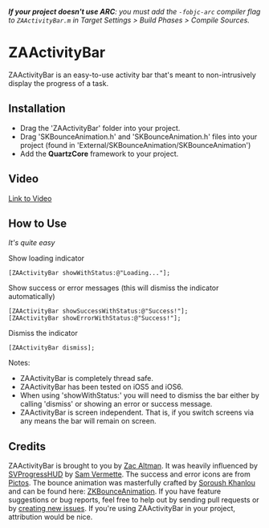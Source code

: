 _**If your project doesn't use ARC**: you must add the `-fobjc-arc` compiler flag to `ZAActivityBar.m` in Target Settings > Build Phases > Compile Sources._

# ZAActivityBar

ZAActivityBar is an easy-to-use activity bar that's meant to non-intrusively display the progress of a task.

## Installation

* Drag the 'ZAActivityBar' folder into your project.
* Drag 'SKBounceAnimation.h' and 'SKBounceAnimation.h' files into your project (found in 'External/SKBounceAnimation/SKBounceAnimation')
* Add the **QuartzCore** framework to your project.

## Video

[Link to Video](https://www.dropbox.com/s/bwv8z9u595ehngi/ZAActivityBar.mov)

## How to Use

_It's quite easy_

Show loading indicator

    [ZAActivityBar showWithStatus:@"Loading..."];

Show success or error messages (this will dismiss the indicator automatically)

    [ZAActivityBar showSuccessWithStatus:@"Success!"];
    [ZAActivityBar showErrorWithStatus:@"Success!"];

Dismiss the indicator

    [ZAActivityBar dismiss];
    
Notes:
* ZAActivityBar is completely thread safe.
* ZAActivityBar has been tested on iOS5 and iOS6.
* When using 'showWithStatus:' you will need to dismiss the bar either by calling 'dismiss' or showing an error or success message.
* ZAActivityBar is screen independent. That is, if you switch screens via any means the bar will remain on screen.

## Credits

ZAActivityBar is brought to you by [Zac Altman](https://github.com/zacaltman). It was heavily influenced by [SVProgressHUD](https://raw.github.com/samvermette/SVProgressHUD) by [Sam Vermette](http://samvermette.com). The success and error icons are from [Pictos](http://pictos.cc/). The bounce animation was masterfully crafted by [Soroush Khanlou](http://khanlou.com/) and can be found here: [ZKBounceAnimation](https://github.com/khanlou/SKBounceAnimation). If you have feature suggestions or bug reports, feel free to help out by sending pull requests or by [creating new issues](https://github.com/zacaltman/ZAActivityBar/issues/new). If you're using ZAActivityBar in your project, attribution would be nice.